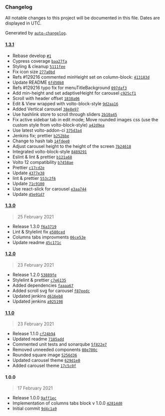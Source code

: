### Changelog

All notable changes to this project will be documented in this file. Dates are displayed in UTC.

Generated by [`auto-changelog`](https://github.com/CookPete/auto-changelog).

#### [1.3.1](https://github.com/eea/volto-columns-tabs-block/compare/1.3.0...1.3.1)

- Rebase develop [`#1`](https://github.com/eea/volto-columns-tabs-block/pull/1)
- Cypress coverage [`baa27fa`](https://github.com/eea/volto-columns-tabs-block/commit/baa27fa024d2fc0c444084db7cd35fe2e7b40cc1)
- Styling & cleanup [`5111fee`](https://github.com/eea/volto-columns-tabs-block/commit/5111fee5f1456ee9e948d72e7670081bb84eca27)
- Fix icon size [`277a0bd`](https://github.com/eea/volto-columns-tabs-block/commit/277a0bde7892d0d9de1b81e2bdb3f54e541f4ead)
- Refs #129216 commented minHeight set on column-block: [`413183d`](https://github.com/eea/volto-columns-tabs-block/commit/413183df74b03b14838e4d56f06d879b5fcb3050)
- Update README [`6fd50b8`](https://github.com/eea/volto-columns-tabs-block/commit/6fd50b8288e15ed231115da1ee424e35e5578250)
- Refs #129216 typo fix for menuTitleBackground [`097daf3`](https://github.com/eea/volto-columns-tabs-block/commit/097daf3aca75a31592ff65633eb7b64b9ab21d94)
- Add min-height and set adaptiveHeight for carousel [`c925cf1`](https://github.com/eea/volto-columns-tabs-block/commit/c925cf13cf9265c91d0d2451050b741dedb131bf)
- Scroll with header offset [`1838a06`](https://github.com/eea/volto-columns-tabs-block/commit/1838a06baba0ef9c52337813b339e0df91e8daad)
- Edit & View wrapped with volto-block-style [`9d2aa16`](https://github.com/eea/volto-columns-tabs-block/commit/9d2aa167d78883db9cbbd37fe52519814b0057e3)
- Added Vertical carousel [`38e8e97`](https://github.com/eea/volto-columns-tabs-block/commit/38e8e973666f07526544b24c4028b0999fc342d3)
- Use hashlink store to scroll through sliders [`2b10a45`](https://github.com/eea/volto-columns-tabs-block/commit/2b10a45e3d6efeb8baa62f8999c5db1c76106e02)
- Fix active sidebar tab in edit mode; Move rounded images css (use the custom style from volto-block-style) [`a42d9ea`](https://github.com/eea/volto-columns-tabs-block/commit/a42d9ea9169438ac6c4bba50ba74fe252fbe1275)
- Use latest volto-addon-ci [`375d3a4`](https://github.com/eea/volto-columns-tabs-block/commit/375d3a41e303ec4ad5784c2392ca79fe486634ff)
- Jenkins fix; prettier [`b252bbe`](https://github.com/eea/volto-columns-tabs-block/commit/b252bbea0e3d79602d487ff58f5c626143fd567c)
- Change to hash tab [`14fdee0`](https://github.com/eea/volto-columns-tabs-block/commit/14fdee0f0c23ca5ce728e8edfed3572122a49add)
- Adjust carousel height to the height of the screen [`7b24618`](https://github.com/eea/volto-columns-tabs-block/commit/7b2461837c7de0a626837f51bc38e0978d60c4ea)
- Integrated volto-block-style [`8489291`](https://github.com/eea/volto-columns-tabs-block/commit/8489291e087cee85bdc90e4d3e9fe90e91d033de)
- Eslint & lint & prettier [`b121a68`](https://github.com/eea/volto-columns-tabs-block/commit/b121a68b04d3cadef830beb9c551a634d7d6d409)
- Volto 12 compatibility [`b7458ae`](https://github.com/eea/volto-columns-tabs-block/commit/b7458ae602b61933195257e650c0027f9b15d115)
- Prettier [`c17cd2e`](https://github.com/eea/volto-columns-tabs-block/commit/c17cd2e1e59f67baf1b395e9185eb6aa579832d1)
- Update [`4377e38`](https://github.com/eea/volto-columns-tabs-block/commit/4377e38eb274644ee89bcb6e25325075800e46f4)
- lint & prettier [`553c2f6`](https://github.com/eea/volto-columns-tabs-block/commit/553c2f6ceca7af3d40df696f779cc28e6e45dce6)
- Update [`71c9100`](https://github.com/eea/volto-columns-tabs-block/commit/71c910044d319d3c45eb7bd2b54a5218260f5238)
- Use react-slick for carousel [`e3aa744`](https://github.com/eea/volto-columns-tabs-block/commit/e3aa7444e3ed543dd40bc9e212107456a68c9898)
- Update [`45e91d7`](https://github.com/eea/volto-columns-tabs-block/commit/45e91d715bb31fae799ab09976089ba8fca277da)

#### [1.3.0](https://github.com/eea/volto-columns-tabs-block/compare/1.2.0...1.3.0)

> 25 February 2021

- Release 1.3.0 [`f6a3719`](https://github.com/eea/volto-columns-tabs-block/commit/f6a371965a32e9c24114c8ae6e8f400dfd3eaf20)
- Lint & Stylelint fix [`e580ced`](https://github.com/eea/volto-columns-tabs-block/commit/e580ced40329e7d7fa6426d37c22f4487f888fa9)
- Columns tabs improvments [`06ce53e`](https://github.com/eea/volto-columns-tabs-block/commit/06ce53e8c3bce11708906c9b9537c439e7257f06)
- Update readme [`45c171c`](https://github.com/eea/volto-columns-tabs-block/commit/45c171c17d9318e60c11567b3719392b7fcab0d8)

#### [1.2.0](https://github.com/eea/volto-columns-tabs-block/compare/1.1.0...1.2.0)

> 23 February 2021

- Release 1.2.0 [`53889fe`](https://github.com/eea/volto-columns-tabs-block/commit/53889fe27b46d9101d037196fc26a2deef0169c7)
- Stylelint & prettier [`c7e6135`](https://github.com/eea/volto-columns-tabs-block/commit/c7e6135471f6ddf61ea58e285655565421bc7360)
- Added dependencies [`faaaa67`](https://github.com/eea/volto-columns-tabs-block/commit/faaaa671ebd4c756666832604f657ab99a711efc)
- Added scroll svg for carousel [`f87eedc`](https://github.com/eea/volto-columns-tabs-block/commit/f87eedce73cde13c6351a93e168e33238351523a)
- Updated jenkins [`d616eb8`](https://github.com/eea/volto-columns-tabs-block/commit/d616eb8959ad8efe76b3561538a64ebca7f6ca69)
- Updated jenkins [`a925198`](https://github.com/eea/volto-columns-tabs-block/commit/a925198b74bd3a52626f711b9bc26bf95c056f47)

#### [1.1.0](https://github.com/eea/volto-columns-tabs-block/compare/1.0.0...1.1.0)

> 23 February 2021

- Release 1.1.0 [`cf24b94`](https://github.com/eea/volto-columns-tabs-block/commit/cf24b944bcc6bd706a743cf2601d7f7ff399288f)
- Updated readme [`7185add`](https://github.com/eea/volto-columns-tabs-block/commit/7185add1ad09b78ff1172c64fc854ba69f79365e)
- Commented unit tests and sonarqube [`5f822e7`](https://github.com/eea/volto-columns-tabs-block/commit/5f822e748daef3f5314a55e0ddc80a624c65a226)
- Removed unneeded components [`08e700c`](https://github.com/eea/volto-columns-tabs-block/commit/08e700c8ac24d19207b3baabaea3eac4acdc054a)
- Rounded square image [`5256d36`](https://github.com/eea/volto-columns-tabs-block/commit/5256d36368cf6a3751fdce60b2591035e0f3fba6)
- Updated carousel theme [`629d1e0`](https://github.com/eea/volto-columns-tabs-block/commit/629d1e04e1089b1cd2b2a83fbb8cf563e2b5bca3)
- Added carousel theme [`17c5c0f`](https://github.com/eea/volto-columns-tabs-block/commit/17c5c0f9486dac09521a18b87c964c1df38361cb)

#### 1.0.0

> 17 February 2021

- Release 1.0.0 [`9aff1ec`](https://github.com/eea/volto-columns-tabs-block/commit/9aff1ec6ca2fb332cbdcc59f693c3cbc4d24eb04)
- Implementation of columns tabs block v 1.0.0 [`42814d0`](https://github.com/eea/volto-columns-tabs-block/commit/42814d0e2f441e37fa337b5e1632ffe5fb1f7460)
- Initial commit [`9d4c1a9`](https://github.com/eea/volto-columns-tabs-block/commit/9d4c1a93c8f1948267433aad8673b413f8eb8671)
